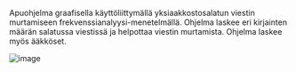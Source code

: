 Apuohjelma graafisella käyttöliittymällä yksiaakkostosalatun viestin murtamiseen frekvenssianalyysi-menetelmällä. Ohjelma laskee eri kirjainten määrän salatussa 
viestissä ja helpottaa viestin murtamista.
Ohjelma laskee myös ääkköset.

![image](https://user-images.githubusercontent.com/34383558/98965360-a1da2800-2512-11eb-998d-ed98f3709941.png)
